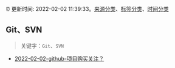 :alarm_clock: 更新时间: 2022-02-02 11:39:33。[来源分类](../README.md)、[标签分类](../TAGS.md)、[时间分类](../TIMELINE.md)

## Git、SVN


> 关键字：`Git`、`SVN`



- [2022-02-02-github-项目购买关注？](https://www.v2ex.com/t/831682) 